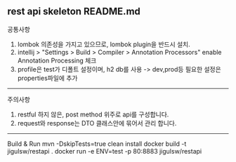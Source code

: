 rest api skeleton README.md
---
공통사항
1. lombok 의존성을 가지고 있으므로, lombok plugin을 반드시 설치.
2. intellij > "Settings > Build > Compiler > Annotation Processors" enable Annotation Processing 체크
3. profile은 test가 디폴트 설정이며, h2 db를 사용 -> dev,prod등 필요한 설정은 properties파일에 추가
---
주의사항
1. restful 하지 않은, post method 위주로 api를 구성합니다.
2. request와 response는 DTO 클래스안에 묶어서 관리 합니다.
---
Build & Run
mvn -DskipTests=true clean install
docker build -t jigulsw/restapi .
docker run -e ENV=test -p 80:8883 jigulsw/restapi

